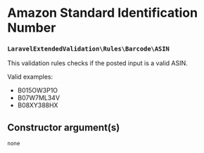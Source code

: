 # Amazon Standard Identification Number
### `LaravelExtendedValidation\Rules\Barcode\ASIN`

This validation rules checks if the posted input is a valid ASIN.

Valid examples:
- B015OW3P1O
- B07W7ML34V
- B08XY388HX

## Constructor argument(s)

```php
none
```